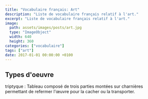 ```yaml
---
title: "Vocabulaire français: Art"
description: "Liste de vocabulaire français relatif à l'art."
excerpt: "Liste de vocabulaire français relatif à l'art."
image:
  path: assets/images/posts/art.jpg
  type: "ImageObject"
  width: 640
  height: 360
categories: ["vocabulaire"]
tags: ["art"]
date: 2017-01-01 00:00:00 +0100
---
```


## Types d'oeuvre

triptyque
: Tableau composé de trois parties montées sur charnières permettant de refermer l'œuvre pour la cacher ou la transporter.

